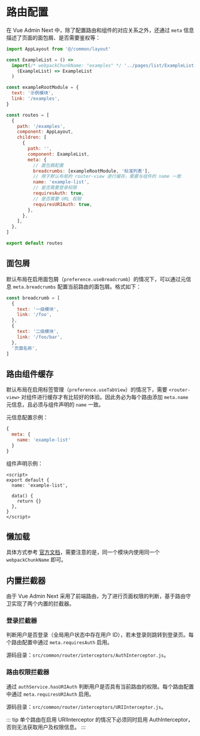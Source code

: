 # 路由配置

在 Vue Admin Next 中，除了配置路由和组件的对应关系之外，还通过 `meta` 信息描述了页面的面包屑、是否需要鉴权等：

```js
import AppLayout from '@/common/layout'

const ExampleList = () =>
  import(/* webpackChunkName: "examples" */ '../pages/list/ExampleList').then(
    (ExampleList) => ExampleList
  )

const exampleRootModule = {
  text: '示例模块',
  link: '/examples',
}

const routes = [
  {
    path: '/examples',
    component: AppLayout,
    children: [
      {
        path: '',
        component: ExampleList,
        meta: {
          // 面包屑配置
          breadcrumbs: [exampleRootModule, '标准列表'],
          // 用于默认布局的 router-view 进行缓存，需要与组件的 name 一致
          name: 'example-list',
          // 是否需要登录权限
          requiresAuth: true,
          // 是否需要 URL 权限
          requiresURIAuth: true,
        },
      },
    ],
  },
]

export default routes
```

## 面包屑

默认布局在启用面包屑（`preference.useBreadcrumb`）的情况下，可以通过元信息 `meta.breadcrumbs` 配置当前路由的面包屑。格式如下：

```js
const breadcrumb = [
  {
    text: '一级模块',
    link: '/foo',
  },
  {
    text: '二级模块',
    link: '/foo/bar',
  },
  '页面名称',
]
```

## 路由组件缓存

默认布局在启用标签管理（`preference.useTabView`）的情况下，需要 `<router-view>` 对组件进行缓存才有比较好的体验。因此务必为每个路由添加 `meta.name` 元信息，且必须与组件声明的 `name` 一致。

元信息配置示例：

```js
{
  meta: {
    name: 'example-list'
  }
}
```

组件声明示例：

```vue
<script>
export default {
  name: 'example-list',

  data() {
    return {}
  },
}
</script>
```

## 懒加载

具体方式参考 [官方文档](https://router.vuejs.org/zh/guide/advanced/lazy-loading.html)，需要注意的是，同一个模块内使用同一个 `webpackChunkName` 即可。

## 内置拦截器

由于 Vue Admin Next 采用了前端路由，为了进行页面权限的判断，基于路由守卫实现了两个内置的拦截器。

### 登录拦截器

判断用户是否登录（全局用户状态中存在用户 ID），若未登录则跳转到登录页。每个路由配置中通过 `meta.requiresAuth` 启用。

源码目录：`src/common/router/interceptors/AuthInterceptor.js`。

### 路由权限拦截器

通过 `authService.hasURIAuth` 判断用户是否具有当前路由的权限。每个路由配置中通过 `meta.requiresURIAuth` 启用。

源码目录：`src/common/router/interceptors/URIInterceptor.js`。

::: tip
单个路由在启用 URIInterceptor 的情况下必须同时启用 AuthInterceptor，否则无法获取用户及权限信息。
:::
